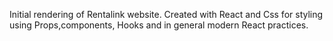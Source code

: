 
Initial rendering of Rentalink website. Created with React and Css for styling using Props,components, Hooks and in general modern React practices.

